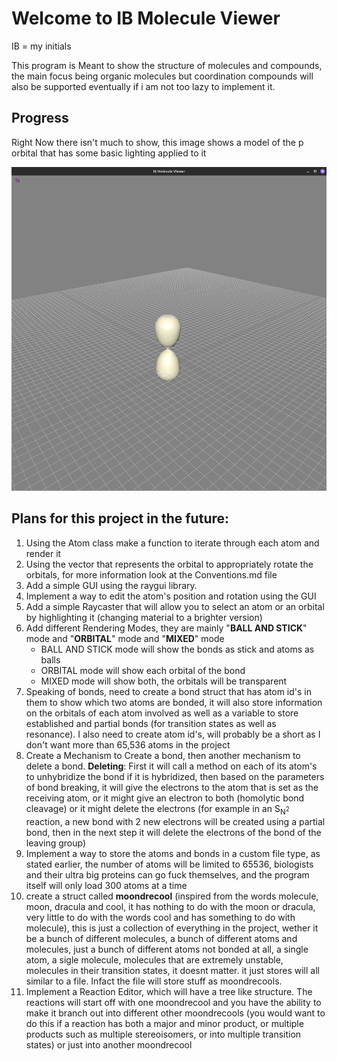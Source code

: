# Welcome to IB Molecule Viewer

IB = my initials

This program is Meant to show the structure of molecules and compounds, the main focus being organic molecules but coordination compounds will also be supported eventually if i am not too lazy to implement it.


## Progress

Right Now there isn't much to show, this image shows a model of the p orbital that has some basic lighting applied to it

![Image Not Loading](./P_orbital_simple_shading.png)

## Plans for this project in the future:

1. Using the Atom class make a function to iterate through each atom and render it
2. Using the vector that represents the orbital to appropriately rotate the orbitals, for more information look at the Conventions.md file
3. Add a simple GUI using the raygui library.
4. Implement a way to edit the atom's position and rotation using the GUI
5. Add a simple Raycaster that will allow you to select an atom or an orbital by highlighting it (changing material to a brighter version)
6. Add different Rendering Modes, they are mainly "**BALL AND STICK**" mode and "**ORBITAL**" mode and "**MIXED**" mode
	* BALL AND STICK mode will show the bonds as stick and atoms as balls
	* ORBITAL mode will show each orbital of the bond 
	* MIXED mode will show both, the orbitals will be transparent
7. Speaking of bonds, need to create a bond struct that has atom id's in them to show which two atoms are bonded, it will also store information on the orbitals of each atom involved as well as a variable to store established and partial bonds (for transition states as well as resonance). I also need to create atom id's, will probably be a short as I don't want more than 65,536 atoms in the project
8. Create a Mechanism to Create a bond, then another mechanism to delete a bond. **Deleting**: First it will call a method on each of its atom's to unhybridize the bond if it is hybridized, then based on the parameters of bond breaking, it will give the electrons to the atom that is set as the receiving atom, or it might give an electron to both (homolytic bond cleavage) or it might delete the electrons (for example in an S<sub>N<sup>2</sup></sub>  reaction, a new bond with 2 new electrons will be created using a partial bond, then in the next step it will delete the electrons of the bond of the leaving group)
9. Implement a way to store the atoms and bonds in a custom file type, as stated earlier,
the number of atoms will be limited to 65536, biologists and their ultra big proteins can go fuck themselves, and the program itself will only load 300 atoms at a time
10. create a struct called **moondrecool** (inspired from the words molecule, moon, dracula and cool, it has nothing to do with the moon or dracula, very little to do with the words cool and has something to do with molecule), this is just a collection of everything in the project, wether it be a bunch of different molecules, a bunch of different atoms and molecules, just a bunch of different atoms not bonded at all, a single atom, a sigle molecule, molecules that are extremely unstable, molecules in their transition states, it doesnt matter. it just stores will all similar to a file.
Infact the file will store stuff as moondrecools.
11. Implement a Reaction Editor, which will have a tree like structure. The reactions will start off with one moondrecool and you have the ability to make it branch out into different other moondrecools (you would want to do this if a reaction has both a major and minor product, or multiple products such as multiple stereoisomers, or into multiple transition states) or just into another moondrecool